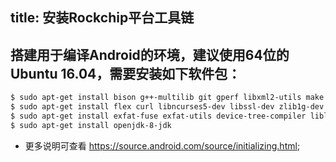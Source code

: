 title: 安装Rockchip平台工具链
---

## 搭建用于编译Android的环境，建议使用64位的Ubuntu 16.04，需要安装如下软件包：

```sh
$ sudo apt-get install bison g++-multilib git gperf libxml2-utils make python-networkx zip
$ sudo apt-get install flex curl libncurses5-dev libssl-dev zlib1g-dev gawk minicom
$ sudo apt-get install exfat-fuse exfat-utils device-tree-compiler liblz4-tool
$ sudo apt-get install openjdk-8-jdk
```

* 更多说明可查看 https://source.android.com/source/initializing.html;
